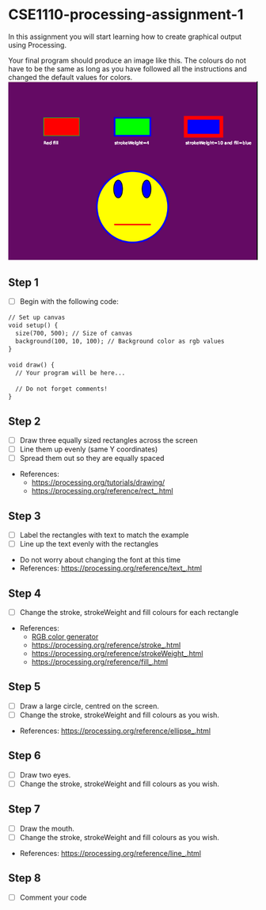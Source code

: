 # CSE1110-processing-assignment-1

In this assignment you will start learning how to create graphical output using Processing.

Your final program should produce an image like this. The colours do not have to be the same as long as you have followed all the instructions and changed the default values for colors. 
![exemplar.png](exemplar.png)

## Step 1
- [ ] Begin with the following code:

```
// Set up canvas
void setup() {
  size(700, 500); // Size of canvas
  background(100, 10, 100); // Background color as rgb values
}

void draw() {
  // Your program will be here...
  
  // Do not forget comments!
}
```
## Step 2 
- [ ] Draw three equally sized rectangles across the screen
- [ ] Line them up evenly (same Y coordinates)
- [ ] Spread them out so they are equally spaced
* References: 
  * https://processing.org/tutorials/drawing/
  * https://processing.org/reference/rect_.html
  
## Step 3 
- [ ] Label the rectangles with text to match the example
- [ ] Line up the text evenly with the rectangles
* Do not worry about changing the font at this time
* References: https://processing.org/reference/text_.html

## Step 4 
- [ ] Change the stroke, strokeWeight and fill colours for each rectangle
* References:
  * [RGB color generator](http://www.colorschemer.com/online.html)
  * https://processing.org/reference/stroke_.html
  * https://processing.org/reference/strokeWeight_.html
  * https://processing.org/reference/fill_.html

## Step 5 
- [ ] Draw a large circle, centred on the screen.
- [ ] Change the stroke, strokeWeight and fill colours as you wish.
* References: https://processing.org/reference/ellipse_.html

## Step 6 
- [ ] Draw two eyes.  
- [ ] Change the stroke, strokeWeight and fill colours as you wish.

## Step 7
- [ ] Draw the mouth.  
- [ ] Change the stroke, strokeWeight and fill colours as you wish. 
* References: https://processing.org/reference/line_.html

## Step 8
- [ ] Comment your code

